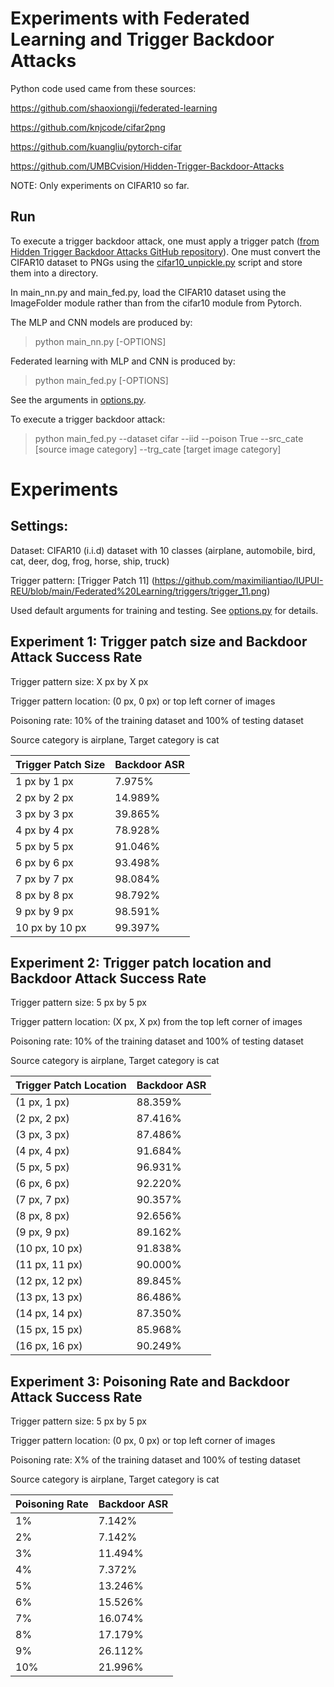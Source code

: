 # Experiments with Federated Learning and Trigger Backdoor Attacks

Python code used came from these sources:

https://github.com/shaoxiongji/federated-learning

https://github.com/knjcode/cifar2png

https://github.com/kuangliu/pytorch-cifar

https://github.com/UMBCvision/Hidden-Trigger-Backdoor-Attacks

NOTE: Only experiments on CIFAR10 so far.

## Run

To execute a trigger backdoor attack, one must apply a trigger patch ([from Hidden Trigger Backdoor Attacks GitHub repository](https://github.com/UMBCvision/Hidden-Trigger-Backdoor-Attacks)). One must convert the CIFAR10 dataset to PNGs using the [cifar10_unpickle.py](https://github.com/maximiliantiao/IUPUI-REU/blob/main/Federated%20Learning/cifar10_unpickle.py) script and store them into a directory.

In main_nn.py and main_fed.py, load the CIFAR10 dataset using the ImageFolder module rather than from the cifar10 module from Pytorch.

The MLP and CNN models are produced by:
> python main_nn.py [-OPTIONS]

Federated learning with MLP and CNN is produced by:
> python main_fed.py [-OPTIONS]

See the arguments in [options.py](utils/options.py). 

To execute a trigger backdoor attack:
> python main_fed.py --dataset cifar --iid --poison True --src_cate [source image category] --trg_cate [target image category]

# Experiments

## Settings:

Dataset: CIFAR10 (i.i.d) dataset with 10 classes (airplane, automobile, bird, cat, deer, dog, frog, horse, ship, truck)

Trigger pattern: [Trigger Patch 11] (https://github.com/maximiliantiao/IUPUI-REU/blob/main/Federated%20Learning/triggers/trigger_11.png)

Used default arguments for training and testing. See [options.py](utils/options.py) for details.

## Experiment 1: Trigger patch size and Backdoor Attack Success Rate

Trigger pattern size: X px by X px

Trigger pattern location: (0 px, 0 px) or top left corner of images

Poisoning rate: 10% of the training dataset and 100% of testing dataset

Source category is airplane, Target category is cat

| Trigger Patch Size | Backdoor ASR |
| ------------------ | ------------ |
|  1 px by 1 px      |  7.975%      |
|  2 px by 2 px      | 14.989%      |
|  3 px by 3 px      | 39.865%      |
|  4 px by 4 px      | 78.928%      |
|  5 px by 5 px      | 91.046%      |
|  6 px by 6 px      | 93.498%      |
|  7 px by 7 px      | 98.084%      |
|  8 px by 8 px      | 98.792%      |
|  9 px by 9 px      | 98.591%      |
| 10 px by 10 px     | 99.397%      |

## Experiment 2: Trigger patch location and Backdoor Attack Success Rate

Trigger pattern size: 5 px by 5 px

Trigger pattern location: (X px, X px) from the top left corner of images

Poisoning rate: 10% of the training dataset and 100% of testing dataset

Source category is airplane, Target category is cat

| Trigger Patch Location | Backdoor ASR |
| ---------------------- | ------------ |
|  (1 px, 1 px)          |  88.359%     |
|  (2 px, 2 px)          |  87.416%     |
|  (3 px, 3 px)          |  87.486%     |
|  (4 px, 4 px)          |  91.684%     |
|  (5 px, 5 px)          |  96.931%     |
|  (6 px, 6 px)          |  92.220%     |
|  (7 px, 7 px)          |  90.357%     |
|  (8 px, 8 px)          |  92.656%     |
|  (9 px, 9 px)          |  89.162%     |
|  (10 px, 10 px)        |  91.838%     |
|  (11 px, 11 px)        |  90.000%     |
|  (12 px, 12 px)        |  89.845%     |
|  (13 px, 13 px)        |  86.486%     |
|  (14 px, 14 px)        |  87.350%     |
|  (15 px, 15 px)        |  85.968%     |
|  (16 px, 16 px)        |  90.249%     |

## Experiment 3: Poisoning Rate and Backdoor Attack Success Rate

Trigger pattern size: 5 px by 5 px

Trigger pattern location: (0 px, 0 px) or top left corner of images

Poisoning rate: X% of the training dataset and 100% of testing dataset

Source category is airplane, Target category is cat

| Poisoning Rate | Backdoor ASR |
| -------------- | ------------ |
|  1%            |  7.142%      |
|  2%            |  7.142%      |
|  3%            | 11.494%      |
|  4%            |  7.372%      |
|  5%            | 13.246%      |
|  6%            | 15.526%      |
|  7%            | 16.074%      |
|  8%            | 17.179%      |
|  9%            | 26.112%      |
| 10%            | 21.996%      |



